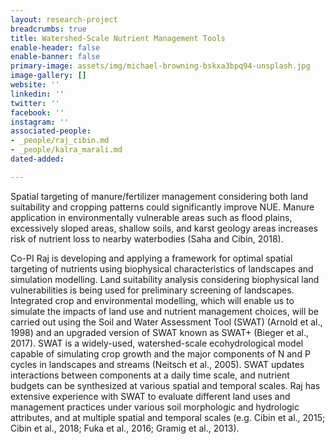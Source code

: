 ```yaml
---
layout: research-project
breadcrumbs: true
title: Watershed-Scale Nutrient Management Tools
enable-header: false
enable-banner: false
primary-image: assets/img/michael-browning-bskxa3bpq94-unsplash.jpg
image-gallery: []
website: ''
linkedin: ''
twitter: ''
facebook: ''
instagram: ''
associated-people:
- _people/raj_cibin.md
- _people/kalra_marali.md
dated-added: 

---
```

Spatial targeting of manure/fertilizer management considering both land suitability and cropping patterns could significantly improve NUE. Manure application in environmentally vulnerable areas such as flood plains, excessively sloped areas, shallow soils, and karst geology areas increases risk of nutrient loss to nearby waterbodies (Saha and Cibin, 2018).

Co-PI Raj is developing and applying a framework for optimal spatial targeting of nutrients using biophysical characteristics of landscapes and simulation modelling. Land suitability analysis considering biophysical land vulnerabilities is being used for preliminary screening of landscapes. Integrated crop and environmental modelling, which will enable us to simulate the impacts of land use and nutrient management choices, will be carried out using the Soil and Water Assessment Tool (SWAT) (Arnold et al., 1998) and an upgraded version of SWAT known as SWAT+ (Bieger et al., 2017). SWAT is a widely-used, watershed-scale ecohydrological model capable of simulating crop growth and the major components of N and P cycles in landscapes and streams (Neitsch et al., 2005). SWAT updates interactions between components at a daily time scale, and nutrient budgets can be synthesized at various spatial and temporal scales. Raj has extensive experience with SWAT to evaluate different land uses and management practices under various soil morphologic and hydrologic attributes, and at multiple spatial and temporal scales (e.g. Cibin et al., 2015; Cibin et al., 2018; Fuka et al., 2016; Gramig et al., 2013).